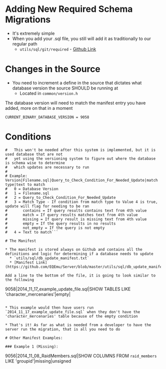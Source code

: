 # Adding New Required Schema Migrations

* It's extremely simple
* When you add your .sql file, you still will add it as traditionally
    to our regular path
  * `utils/sql/git/required` - [Github Link](https://github.com/EQEmu/Server/tree/master/utils/sql/git/required)

# Changes in the Source

* You need to increment a define in the source that dictates what database version the source SHOULD be running at
  * Located in `common/version.h`

The database version will need to match the manifest entry you have added, more on that in a moment

`CURRENT_BINARY_DATABASE_VERSION = 9058`

# Conditions

```# Upgrade conditions:
# 	This won't be needed after this system is implemented, but it is used database that are not
#	yet using the versioning system to figure out where the database is schema wise to determine
#	which updates are necessary to run
#
# Example: Version|Filename.sql|Query_to_Check_Condition_For_Needed_Update|match type|text to match
#	0 = Database Version
#	1 = Filename.sql
#	2 = Query_to_Check_Condition_For_Needed_Update
#	3 = Match Type - If condition from match type to Value 4 is true, update will flag for needing to be ran
#		contains = If query results contains text from 4th value
#		match = If query results matches text from 4th value
#		missing = If query result is missing text from 4th value
#		empty = If the query results in no results
#		not_empty = If the query is not empty
#	4 = Text to match```

# The Manifest

* The manifest is stored always on Github and contains all the definitions and logic for determining if a database needs to update
  * `utils/sql/db_update_manifest.txt`
  * [Manifest Link](https://github.com/EQEmu/Server/blob/master/utils/sql/db_update_manifest.txt)

Add a line to the bottom of the file, it is going to look similar to the following

```
9058|2014_11_17_example_update_file.sql|SHOW TABLES LIKE 'character_mercenaries'|empty|
```

* This example would then have users run `2014_11_17_example_update_file.sql` when they don't have the 'character_mercenaries' table because of the empty condition

* That's it! As far as what is needed from a developer to have the server run the migration, that is all you need to do

# Other Manifest Examples:

### Example 1 (Missing):

```
9056|2014_11_08_RaidMembers.sql|SHOW COLUMNS FROM `raid_members` LIKE 'groupid'|missing|unsigned
```

